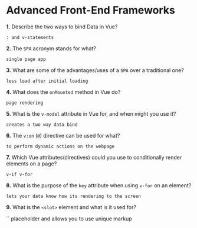 # Advanced Front-End Frameworks


**1.** Describe the two ways to bind Data in Vue?
<!-- enter you answer in the space below -->
```
: and v-statements
```

**2.** The `SPA` acronym stands for what?
<!-- enter you answer in the space below -->
```
single page app
```
**3.** What are some of the advantages/uses of a `SPA` over a traditional one?
<!-- enter you answer in the space below -->
```
less load after initial loading
```
**4.** What does the `onMounted` method in Vue do?
<!-- enter you answer in the space below -->
```
page rendering
```
**5.** What is the `v-model` attribute in Vue for, and when might you use it?
<!-- enter you answer in the space below -->
```
creates a two way data bind
```
**6.** The `v:on` (`@`) directive can be used for what?
<!-- enter you answer in the space below -->
```
to perform dynamic actions on the webpage
```
**7.** Which Vue attributes(directives) could you use to conditionally render elements on a page?
<!-- enter you answer in the space below -->
```
v-if v-for
```
**8.** What is the purpose of the `key` attribute when using `v-for` on an element?
<!-- enter you answer in the space below -->
```
lets your data know how its rendering to the screen
```
**9.** What is the `<slot>` element and what is it used for?
<!-- enter you answer in the space below -->
``
placeholder and allows you to use unique markup

```